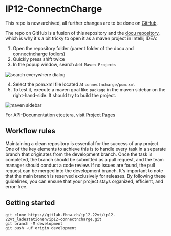 # IP12-ConnectnCharge

This repo is now archived, all further changes are to be done on [GitHub](https://github.com/fhnw-sgi-ip12-22vt/ip12-22vt_ladestationen).

The repo on GitHub is a fusion of this repository and the [docu repository](https://gitlab.fhnw.ch/ip12-22vt/ip12-22vt_ladestationen/docu), which is why it's a bit tricky to open it as a maven project in Intellij IDEA:

1. Open the repository folder (parent folder of the docu and connectncharge fodlers)
1. Quickly press shift twice
1. In the popup window, search `Add Maven Projects`

![search everywhere dialog](/uploads/2ebc3c0d8b57e19c5c0c7aa875094ac0/grafik.png)

4. Select the pom.xml file located at `connectncharge/pom.xml`
4. To test it, execute a maven goal like `package` in the maven sidebar on the right-hand-side. It should try to build the project.

![maven sidebar](/uploads/59244eeda6168476c34cf8de8c745a37/grafik.png)

For API-Documentation etcetera, visit
[Project Pages](https://ip12-22vt.pages.fhnw.ch/ip12-22vt_ladestationen/ip12-connectncharge)

## Workflow rules

Maintaining a clean repository is essential for the success of any project. One of the key elements to achieve this is
to handle every task in a separate branch that originates from the development branch. Once the task is completed, the
branch should be submitted as a pull request, and the team manager should conduct a code review. If no issues are found,
the pull request can be merged into the development branch. It's important to note that the main branch is reserved
exclusively for releases. By following these guidelines, you can ensure that your project stays organized, efficient,
and error-free.

## Getting started

```
git clone https://gitlab.fhnw.ch/ip12-22vt/ip12-22vt_ladestationen/ip12-connectncharge.git
git branch -M development
git push -uf origin development
```

